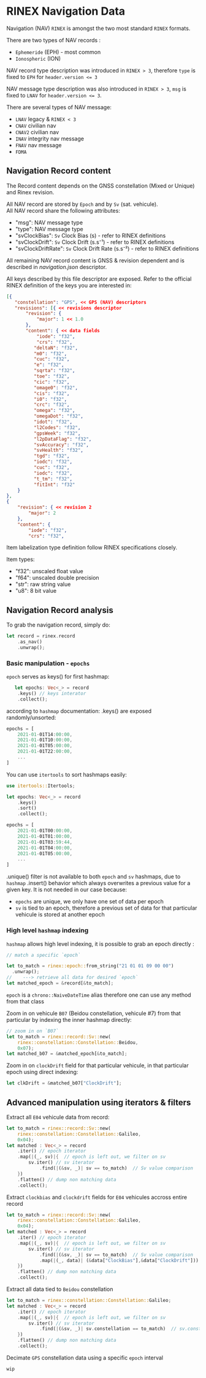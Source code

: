 # RINEX Navigation Data

Navigation (NAV) `RINEX` is amongst the two most standard `RINEX` formats.  

There are two types of NAV records :
* `Ephemeride` (EPH) - most common
* `Ionospheric` (ION) 

NAV record type description was introduced in `RINEX > 3`,
therefore `type` is fixed to `EPH` for `header.version <= 3`

NAV message type description was also introduced in `RINEX > 3`,
`msg` is fixed to `LNAV` for `header.version <= 3`.

There are several types of NAV message:

* `LNAV`   legacy &  `RINEX < 3`
* `CNAV`   civilian nav
* `CNAV2`  civilian nav
* `INAV`   integrity nav message
* `FNAV`   nav message
* `FDMA`  

## Navigation Record content

The Record content depends on the GNSS constellation (Mixed or Unique)
and Rinex revision.

All NAV record are stored by `Epoch` and by `Sv` (sat. vehicule).   
All NAV record share the following attributes:

* "msg": NAV message type
* "type": NAV message type
* "svClockBias": `Sv` Clock Bias (s) - refer to RINEX definitions
* "svClockDrift": `Sv` Clock Drift (s.s⁻¹) - refer to RINEX definitions
* "svClockDriftRate": `Sv` Clock Drift Rate (s.s⁻²) - refer to RINEX definitions

All remaining NAV record content is GNSS & revision dependent and is described in 
_navigation.json_ descriptor. 

All keys described by this file descriptor are exposed. Refer to the official RINEX definition
of the keys you are interested in:

```json
[{
   "constellation": "GPS", << GPS (NAV) descriptors
   "revisions": [{ << revisions descriptor
       "revision": {
           "major": 1 << 1.0
       },
       "content": { << data fields
           "iode": "f32",
           "crs": "f32",
          "deltaN": "f32",
          "m0": "f32",
          "cuc": "f32",
          "e": "f32",
          "sqrta": "f32",
          "toe": "f32",
          "cic": "f32",
          "omage0": "f32",
          "cis": "f32",
          "i0": "f32",
          "crc": "f32",
          "omega": "f32",
          "omegaDot": "f32",
          "idot": "f32",
          "l2Codes": "f32",
          "gpsWeek": "f32",
          "l2pDataFlag": "f32",
          "svAccuracy": "f32",
          "svHealth": "f32",
          "tgd": "f32",
          "iodc": "f32",
          "cuc": "f32",
          "iodc": "f32",
          "t_tm": "f32",
          "fitInt": "f32"
    }
},
{
    "revision": { << revision 2
        "major": 2
    },
    "content": {
        "iode": "f32",
        "crs": "f32",
```

Item labelization type definition follow RINEX specifications closely.

Item types: 

* "f32": unscaled float value
* "f64": unscaled double precision
* "str": raw string value
* "u8": 8 bit value

## Navigation Record analysis

To grab the navigation record, simply do:

```rust
let record = rinex.record
    .as_nav()
    .unwrap();
```

### Basic manipulation - `epochs`
`epoch` serves as keys() for first hashmap:

```rust
   let epochs: Vec<_> = record
    .keys() // keys interator
    .collect();
```

according to `hashmap` documentation: .keys() are exposed randomly/unsorted:

```rust
epochs = [
    2021-01-01T14:00:00,
    2021-01-01T10:00:00,
    2021-01-01T05:00:00,
    2021-01-01T22:00:00,
    ...
]
```

You can use `itertools` to sort hashmaps easily:

```rust
use itertools::Itertools;

let epochs: Vec<_> = record
    .keys()
    .sort()
    .collect();

epochs = [
    2021-01-01T00:00:00,
    2021-01-01T01:00:00,
    2021-01-01T03:59:44,
    2021-01-01T04:00:00,
    2021-01-01T05:00:00,
    ...
]
```

.unique() filter is not available to both `epoch` and `sv` hashmaps,
due to `hashmap` .insert() behavior which always overwrites
a previous value for a given key. 
It is not needed in our case because:
* `epochs` are unique, we only have one set of data per epoch
* `sv` is tied to an epoch, therefore a previous set of data for that
particular vehicule is stored at another epoch 

### High level `hashmap` indexing

`hashmap` allows high level indexing, it is possible to 
grab an epoch directly :

```rust
// match a specific `epoch`

let to_match = rinex::epoch::from_string("21 01 01 09 00 00")
  .unwrap();
//    ---> retrieve all data for desired `epoch`
let matched_epoch = &record[&to_match];
```

`epoch` is a `chrono::NaiveDateTime` alias
therefore one can use any method from that class

Zoom in on vehicule `B07` (Beidou constellation, vehicule #7)
from that particular by indexing the inner hashmap directly:

```rust
// zoom in on `B07`
let to_match = rinex::record::Sv::new(
    rinex::constellation::Constellation::Beidou,
    0x07);
let matched_b07 = &matched_epoch[&to_match];
```

Zoom in on `clockDrift` field for that particular vehicule,
in that particular epoch using direct indexing:

```rust
let clkDrift = &matched_b07["ClockDrift"];
```

## Advanced manipulation using iterators & filters 

Extract all `E04` vehicule data from record:

```rust
let to_match = rinex::record::Sv::new(
    rinex::constellation::Constellation::Galileo,
    0x04);
let matched : Vec<_> = record
    .iter() // epoch iterator
    .map(|(_, sv)|{  // epoch is left out, we filter on sv
        sv.iter() // sv iterator
            .find(|(&sv, _)| sv == to_match)  // Sv value comparison
    })
    .flatten() // dump non matching data
    .collect();
```

Extract `clockbias` and `clockdrift` fields
for `E04` vehicules accross entire record

```rust
let to_match = rinex::record::Sv::new(
    rinex::constellation::Constellation::Galileo,
    0x04);
let matched : Vec<_> = record
    .iter() // epoch iterator
    .map(|(_, sv)|{  // epoch is left out, we filter on sv
        sv.iter() // sv iterator
            .find(|(&sv, _)| sv == to_match)  // Sv value comparison
            .map(|(_, data)| (&data["ClockBias"],&data["ClockDrift"])) // build a tuple
    })
    .flatten() // dump non matching data
    .collect();
```

Extract all data tied to `Beidou` constellation
```rust
let to_match = rinex::constellation::Constellation::Galileo;
let matched : Vec<_> = record
    .iter() // epoch iterator
    .map(|(_, sv)|{  // epoch is left out, we filter on sv
        sv.iter() // sv iterator
            .find(|(&sv, _)| sv.constellation == to_match)  // sv.constellation field comparison
    })
    .flatten() // dump non matching data
    .collect();
```

Decimate `GPS` constellation data using a specific `epoch` interval
```rust
wip
```

